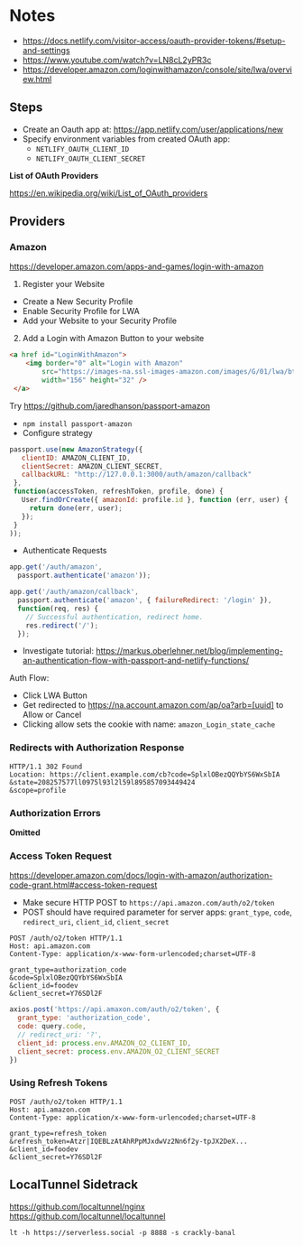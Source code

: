 # Notes

- https://docs.netlify.com/visitor-access/oauth-provider-tokens/#setup-and-settings
- https://www.youtube.com/watch?v=LN8cL2yPR3c
- https://developer.amazon.com/loginwithamazon/console/site/lwa/overview.html

## Steps

- Create an Oauth app at: https://app.netlify.com/user/applications/new
- Specify environment variables from created OAuth app:
  - `NETLIFY_OAUTH_CLIENT_ID`
  - `NETLIFY_OAUTH_CLIENT_SECRET`

**List of OAuth Providers**

https://en.wikipedia.org/wiki/List_of_OAuth_providers


## Providers

### Amazon

https://developer.amazon.com/apps-and-games/login-with-amazon 

1. Register your Website
  - Create a New Security Profile
  - Enable Security Profile for LWA
  - Add your Website to your Security Profile

2. Add a Login with Amazon Button to your website

```html
<a href id="LoginWithAmazon">
    <img border="0" alt="Login with Amazon"
        src="https://images-na.ssl-images-amazon.com/images/G/01/lwa/btnLWA_gold_156x32.png"
        width="156" height="32" />
 </a>
 ```

 Try https://github.com/jaredhanson/passport-amazon

 - `npm install passport-amazon`
 - Configure strategy 

 ```js
 passport.use(new AmazonStrategy({
    clientID: AMAZON_CLIENT_ID,
    clientSecret: AMAZON_CLIENT_SECRET,
    callbackURL: "http://127.0.0.1:3000/auth/amazon/callback"
  },
  function(accessToken, refreshToken, profile, done) {
    User.findOrCreate({ amazonId: profile.id }, function (err, user) {
      return done(err, user);
    });
  }
));
```

- Authenticate Requests

```js
app.get('/auth/amazon',
  passport.authenticate('amazon'));

app.get('/auth/amazon/callback', 
  passport.authenticate('amazon', { failureRedirect: '/login' }),
  function(req, res) {
    // Successful authentication, redirect home.
    res.redirect('/');
  });
```

- Investigate tutorial: https://markus.oberlehner.net/blog/implementing-an-authentication-flow-with-passport-and-netlify-functions/

Auth Flow:

- Click LWA Button
- Get redirected to https://na.account.amazon.com/ap/oa?arb=[uuid] to Allow or Cancel
- Clicking allow sets the cookie with name: `amazon_Login_state_cache`


### Redirects with Authorization Response

```
HTTP/1.1 302 Found
Location: https://client.example.com/cb?code=SplxlOBezQQYbYS6WxSbIA
&state=208257577ll0975l93l2l59l895857093449424
&scope=profile
```

### Authorization Errors

**Omitted**

### Access Token Request

https://developer.amazon.com/docs/login-with-amazon/authorization-code-grant.html#access-token-request

- Make secure HTTP POST to `https://api.amazon.com/auth/o2/token`
- POST should have required parameter for server apps: `grant_type`, `code`, `redirect_uri`, `client_id`, `client_secret`

```
POST /auth/o2/token HTTP/1.1
Host: api.amazon.com
Content-Type: application/x-www-form-urlencoded;charset=UTF-8

grant_type=authorization_code
&code=SplxlOBezQQYbYS6WxSbIA
&client_id=foodev
&client_secret=Y76SDl2F
```

```js
axios.post('https://api.amaxon.com/auth/o2/token', {
  grant_type: 'authorization_code',
  code: query.code,
  // redirect_uri: '?',
  client_id: process.env.AMAZON_O2_CLIENT_ID,
  client_secret: process.env.AMAZON_O2_CLIENT_SECRET
})
```

### Using Refresh Tokens

```
POST /auth/o2/token HTTP/1.1
Host: api.amazon.com
Content-Type: application/x-www-form-urlencoded;charset=UTF-8

grant_type=refresh_token
&refresh_token=Atzr|IQEBLzAtAhRPpMJxdwVz2Nn6f2y-tpJX2DeX...
&client_id=foodev
&client_secret=Y76SDl2F
```


## LocalTunnel Sidetrack

https://github.com/localtunnel/nginx
https://github.com/localtunnel/localtunnel

```shell
lt -h https://serverless.social -p 8888 -s crackly-banal
```